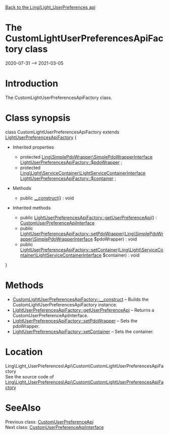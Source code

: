 [Back to the Ling/Light_UserPreferences api](https://github.com/lingtalfi/Light_UserPreferences/blob/master/doc/api/Ling/Light_UserPreferences.md)



The CustomLightUserPreferencesApiFactory class
================
2020-07-31 --> 2021-03-05






Introduction
============

The CustomLightUserPreferencesApiFactory class.



Class synopsis
==============


class <span class="pl-k">CustomLightUserPreferencesApiFactory</span> extends [LightUserPreferencesApiFactory](https://github.com/lingtalfi/Light_UserPreferences/blob/master/doc/api/Ling/Light_UserPreferences/Api/Generated/LightUserPreferencesApiFactory.md)  {

- Inherited properties
    - protected [Ling\SimplePdoWrapper\SimplePdoWrapperInterface](https://github.com/lingtalfi/SimplePdoWrapper/blob/master/doc/api/Ling/SimplePdoWrapper/SimplePdoWrapperInterface.md) [LightUserPreferencesApiFactory::$pdoWrapper](#property-pdoWrapper) ;
    - protected [Ling\Light\ServiceContainer\LightServiceContainerInterface](https://github.com/lingtalfi/Light/blob/master/doc/api/Ling/Light/ServiceContainer/LightServiceContainerInterface.md) [LightUserPreferencesApiFactory::$container](#property-container) ;

- Methods
    - public [__construct](https://github.com/lingtalfi/Light_UserPreferences/blob/master/doc/api/Ling/Light_UserPreferences/Api/Custom/CustomLightUserPreferencesApiFactory/__construct.md)() : void

- Inherited methods
    - public [LightUserPreferencesApiFactory::getUserPreferenceApi](https://github.com/lingtalfi/Light_UserPreferences/blob/master/doc/api/Ling/Light_UserPreferences/Api/Generated/LightUserPreferencesApiFactory/getUserPreferenceApi.md)() : [CustomUserPreferenceApiInterface](https://github.com/lingtalfi/Light_UserPreferences/blob/master/doc/api/Ling/Light_UserPreferences/Api/Custom/Interfaces/CustomUserPreferenceApiInterface.md)
    - public [LightUserPreferencesApiFactory::setPdoWrapper](https://github.com/lingtalfi/Light_UserPreferences/blob/master/doc/api/Ling/Light_UserPreferences/Api/Generated/LightUserPreferencesApiFactory/setPdoWrapper.md)([Ling\SimplePdoWrapper\SimplePdoWrapperInterface](https://github.com/lingtalfi/SimplePdoWrapper/blob/master/doc/api/Ling/SimplePdoWrapper/SimplePdoWrapperInterface.md) $pdoWrapper) : void
    - public [LightUserPreferencesApiFactory::setContainer](https://github.com/lingtalfi/Light_UserPreferences/blob/master/doc/api/Ling/Light_UserPreferences/Api/Generated/LightUserPreferencesApiFactory/setContainer.md)([Ling\Light\ServiceContainer\LightServiceContainerInterface](https://github.com/lingtalfi/Light/blob/master/doc/api/Ling/Light/ServiceContainer/LightServiceContainerInterface.md) $container) : void

}






Methods
==============

- [CustomLightUserPreferencesApiFactory::__construct](https://github.com/lingtalfi/Light_UserPreferences/blob/master/doc/api/Ling/Light_UserPreferences/Api/Custom/CustomLightUserPreferencesApiFactory/__construct.md) &ndash; Builds the CustomLightUserPreferencesApiFactory instance.
- [LightUserPreferencesApiFactory::getUserPreferenceApi](https://github.com/lingtalfi/Light_UserPreferences/blob/master/doc/api/Ling/Light_UserPreferences/Api/Generated/LightUserPreferencesApiFactory/getUserPreferenceApi.md) &ndash; Returns a CustomUserPreferenceApiInterface.
- [LightUserPreferencesApiFactory::setPdoWrapper](https://github.com/lingtalfi/Light_UserPreferences/blob/master/doc/api/Ling/Light_UserPreferences/Api/Generated/LightUserPreferencesApiFactory/setPdoWrapper.md) &ndash; Sets the pdoWrapper.
- [LightUserPreferencesApiFactory::setContainer](https://github.com/lingtalfi/Light_UserPreferences/blob/master/doc/api/Ling/Light_UserPreferences/Api/Generated/LightUserPreferencesApiFactory/setContainer.md) &ndash; Sets the container.





Location
=============
Ling\Light_UserPreferences\Api\Custom\CustomLightUserPreferencesApiFactory<br>
See the source code of [Ling\Light_UserPreferences\Api\Custom\CustomLightUserPreferencesApiFactory](https://github.com/lingtalfi/Light_UserPreferences/blob/master/Api/Custom/CustomLightUserPreferencesApiFactory.php)



SeeAlso
==============
Previous class: [CustomUserPreferenceApi](https://github.com/lingtalfi/Light_UserPreferences/blob/master/doc/api/Ling/Light_UserPreferences/Api/Custom/Classes/CustomUserPreferenceApi.md)<br>Next class: [CustomUserPreferenceApiInterface](https://github.com/lingtalfi/Light_UserPreferences/blob/master/doc/api/Ling/Light_UserPreferences/Api/Custom/Interfaces/CustomUserPreferenceApiInterface.md)<br>
